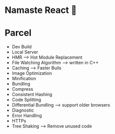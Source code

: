 # Namaste React 🚀

# Parcel
- Dev Build 
- Local Server
- HMR --> Hot Module Replacement
- File Watching Algorithm --> written in C++
- Caching --> Faster Buils
- Image Optimization
- Minification
- Bundling 
- Compress
- Consistent Hashing
- Code Splitting 
- Differential Bundling --> support older browsers
- Diagnostic
- Error Handling
- HTTPs
- Tree Shaking --> Remove unused code
